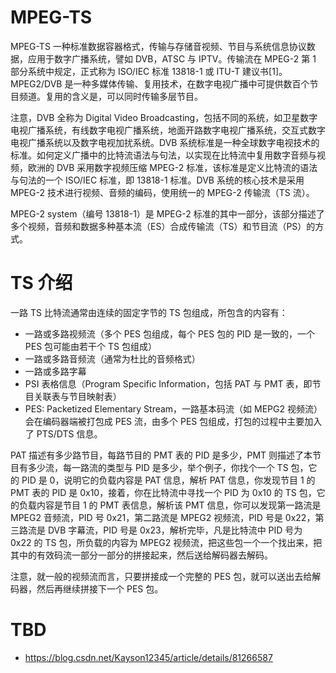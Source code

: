 # MPEG-TS

MPEG-TS 一种标准数据容器格式，传输与存储音视频、节目与系统信息协议数据，应用于数字广播系统，譬如 DVB，ATSC 与 IPTV。传输流在 MPEG-2 第 1 部分系统中规定，正式称为 ISO/IEC 标准 13818-1 或 ITU-T 建议书[1]。MPEG2/DVB 是一种多媒体传输、复用技术，在数字电视广播中可提供数百个节目频道。复用的含义是，可以同时传输多层节目。

注意，DVB 全称为 Digital Video Broadcasting，包括不同的系统，如卫星数字电视广播系统，有线数字电视广播系统，地面开路数字电视广播系统，交互式数字电视广播系统以及数字电视加扰系统。DVB 系统标准是一种全球数字电视技术的标准。如何定义广播中的比特流语法与句法，以实现在比特流中复用数字音频与视频，欧洲的 DVB 采用数字视频压缩 MPEG-2 标准，该标准是定义比特流的语法与句法的一个 ISO/IEC 标准，即 13818-1 标准。DVB 系统的核心技术是采用 MPEG-2 技术进行视频、音频的编码，使用统一的 MPEG-2 传输流（TS 流）。

MPEG-2 system（编号 13818-1）是 MPEG-2 标准的其中一部分，该部分描述了多个视频，音频和数据多种基本流（ES）合成传输流（TS）和节目流（PS）的方式。

# TS 介绍

一路 TS 比特流通常由连续的固定字节的 TS 包组成，所包含的内容有：

- 一路或多路视频流（多个 PES 包组成，每个 PES 包的 PID 是一致的，一个 PES 包可能由若干个 TS 包组成）
- 一路或多路音频流（通常为杜比的音频格式）
- 一路或多路字幕
- PSI 表格信息（Program Specific Information，包括 PAT 与 PMT 表，即节目关联表与节目映射表）
- PES: Packetized Elementary Stream，一路基本码流（如 MEPG2 视频流）会在编码器端被打包成 PES 流，由多个 PES 包组成，打包的过程中主要加入了 PTS/DTS 信息。

PAT 描述有多少路节目，每路节目的 PMT 表的 PID 是多少，PMT 则描述了本节目有多少流，每一路流的类型与 PID 是多少，举个例子，你找个一个 TS 包，它的 PID 是 0，说明它的负载内容是 PAT 信息，解析 PAT 信息，你发现节目 1 的 PMT 表的 PID 是 0x10，接着，你在比特流中寻找一个 PID 为 0x10 的 TS 包，它的负载内容是节目 1 的 PMT 表信息，解析该 PMT 信息，你可以发现第一路流是 MPEG2 音频流，PID 号 0x21，第二路流是 MPEG2 视频流，PID 号是 0x22，第三路流是 DVB 字幕流，PID 号是 0x23，解析完毕，凡是比特流中 PID 号为 0x22 的 TS 包，所负载的内容为 MPEG2 视频流，把这些包一个一个找出来，把其中的有效码流一部分一部分的拼接起来，然后送给解码器去解码。

注意，就一般的视频流而言，只要拼接成一个完整的 PES 包，就可以送出去给解码器，然后再继续拼接下一个 PES 包。

# TBD

- https://blog.csdn.net/Kayson12345/article/details/81266587
